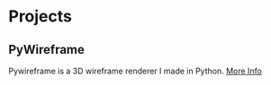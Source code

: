 # Projects

## PyWireframe
Pywireframe is a 3D wireframe renderer I made in Python.
[More Info](HyperHamster535.github.io/PyWireframe)
